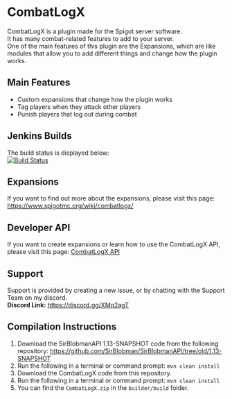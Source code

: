 # CombatLogX
CombatLogX is a plugin made for the Spigot server software.  
It has many combat-related features to add to your server.  
One of the main features of this plugin are the Expansions, which are like modules that allow you to add different things and change how the plugin works.

## Main Features
- Custom expansions that change how the plugin works
- Tag players when they attack other players
- Punish players that log out during combat

## Jenkins Builds
The build status is displayed below:  
[![Build Status](https://jenkins.sirblobman.xyz/job/SirBlobman/job/CombatLogX/badge/icon)](https://jenkins.sirblobman.xyz/job/SirBlobman/job/CombatLogX/)

## Expansions
If you want to find out more about the expansions, please visit this page:  
<https://www.spigotmc.org/wiki/combatlogx/>

## Developer API
If you want to create expansions or learn how to use the CombatLogX API, please visit this page:
[CombatLogX API](api/README.MD)

## Support
Support is provided by creating a new issue, or by chatting with the Support Team on my discord.  
**Discord Link:** <https://discord.gg/XMq2agT>

## Compilation Instructions
1. Download the SirBlobmanAPI 1.13-SNAPSHOT code from the following repository:
https://github.com/SirBlobman/SirBlobmanAPI/tree/old/1.13-SNAPSHOT
2. Run the following in a terminal or command prompt: `mvn clean install`
3. Download the CombatLogX code from this repository.
4. Run the following in a terminal or command prompt: `mvn clean install`
5. You can find the `CombatLogX.zip` in the `builder/build` folder.